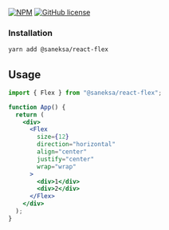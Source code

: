 [![NPM](https://img.shields.io/npm/v/@saneksa/react-flex?style=plastic&color=red)](https://npmjs.com/package/@saneksa/react-flex/) [![GitHub license](https://img.shields.io/npm/l/@saneksa/react-flex?style=plastic)](https://github.com/saneksa/react-flex/blob/master/LICENSE)

### Installation

```sh
yarn add @saneksa/react-flex
```

## Usage

```jsx
import { Flex } from "@saneksa/react-flex";

function App() {
  return (
    <div>
      <Flex
        size={12}
        direction="horizontal"
        align="center"
        justify="center"
        wrap="wrap"
      >
        <div>1</div>
        <div>2</div>
      </Flex>
    </div>
  );
}
```
